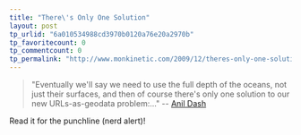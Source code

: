 ```yaml
---
title: "There\'s Only One Solution"
layout: post
tp_urlid: "6a010534988cd3970b0120a76e20a2970b"
tp_favoritecount: 0
tp_commentcount: 0
tp_permalink: "http://www.monkinetic.com/2009/12/theres-only-one-solution.html"
---
```

>"Eventually we'll say we need to use the full depth of the oceans, not just their surfaces, and then of course there's only one solution to our new URLs-as-geodata problem:..." -- [Anil Dash](http://www.scripting.com/stories/2009/12/19/storeTwitterUrlsInEarthsOc.html#comment-26725011)

Read it for the punchline (nerd alert)!
